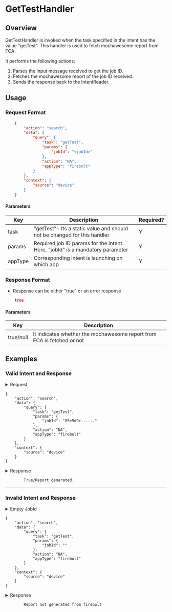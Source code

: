 # GetTestHandler 

## Overview

GetTestHandler is invoked when the task specified in the intent has the value "getTest". This handler is used to fetch mochawesome report from FCA.

It performs the following actions:
1. Parses the input message received to get the job ID.
2. Fetches the mochawesome report of the job ID received.
3. Sends the response back to the IntentReader.

## Usage

### Request Format

```json
    {
        "action": "search",
        "data": {
            "query": {
                "task": "getTest",
                "params": {
                    "jobId": "<jobId>"
                },
                "action": "NA",
                "appType": "firebolt"
            }
        },
        "context": {
            "source": "device"
        }
    }
```

#### Parameters

| Key               | Description                                                                   | Required? |
|-------------------|-------------------------------------------------------------------------------|-----------|
| task              | "getTest"- Its a static value and should not be changed for this handler      | Y         |
| params            | Required job ID params for the intent. Here, "jobId" is a mandatory parameter  | Y         |
| appType           | Corresponding intent is launching on which app                                | Y         |


### Response Format
* Response can be either "true" or an error response

```json
    true
```
#### Parameters

| Key                         | Description                                                                  |
| --------------------------- | -----------------------------------------------------------------------------|
| true/null                   | It indicates whether the mochawesome report from FCA is fetched or not       |



## Examples

### Valid Intent and Response

<details>
    <summary> Request </summary>
</details>

    {
        "action": "search",
        "data": {
            "query": {
                "task": "getTest",
                "params": {
                    "jobId": "85e5d9c......"
                },
                "action": "NA",
                "appType": "firebolt"
            }
        },
        "context": {
            "source": "device"
        }
    }

<details>
    <summary> Response </summary>
</details>

            True/Report generated.

----------------------------------------------------------------------------------------------------------------------

### Invalid Intent and Response

<details>
    <summary> Empty JobId  </summary>
</details>
    
    {
        "action": "search",
        "data": {
            "query": {
                "task": "getTest",
                "params": {
                    "jobId": ""
                },
                "action": "NA",
                "appType": "firebolt"
            }
        },
        "context": {
            "source": "device"
        }
    }


<details>
    <summary> Response  </summary>
</details>

            Report not generated from firebolt
